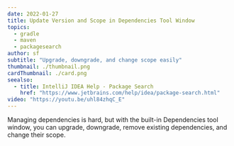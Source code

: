 ```yaml
---
date: 2022-01-27
title: Update Version and Scope in Dependencies Tool Window
topics:
  - gradle
  - maven
  - packagesearch
author: sf
subtitle: "Upgrade, downgrade, and change scope easily"
thumbnail: ./thumbnail.png
cardThumbnail: ./card.png
seealso:
  - title: IntelliJ IDEA Help - Package Search
    href: "https://www.jetbrains.com/help/idea/package-search.html"
video: "https://youtu.be/uhl84zhqC_E"
---
```


Managing dependencies is hard, but with the built-in Dependencies tool window, you can upgrade, downgrade, remove existing dependencies, and change their scope.
